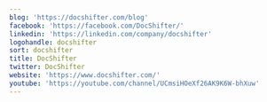 ```yaml
---
blog: 'https://docshifter.com/blog'
facebook: 'https://facebook.com/DocShifter/'
linkedin: 'https://linkedin.com/company/docshifter'
logohandle: docshifter
sort: docshifter
title: DocShifter
twitter: DocShifter
website: 'https://www.docshifter.com/'
youtube: 'https://youtube.com/channel/UCmsiHOeXf26AK9K6W-bhXuw'
---
```

